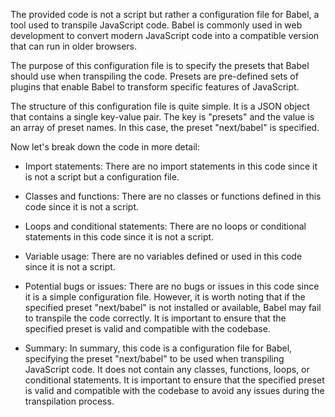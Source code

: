 The provided code is not a script but rather a configuration file for Babel, a tool used to transpile JavaScript code. Babel is commonly used in web development to convert modern JavaScript code into a compatible version that can run in older browsers.

The purpose of this configuration file is to specify the presets that Babel should use when transpiling the code. Presets are pre-defined sets of plugins that enable Babel to transform specific features of JavaScript.

The structure of this configuration file is quite simple. It is a JSON object that contains a single key-value pair. The key is "presets" and the value is an array of preset names. In this case, the preset "next/babel" is specified.

Now let's break down the code in more detail:

- Import statements: There are no import statements in this code since it is not a script but a configuration file.

- Classes and functions: There are no classes or functions defined in this code since it is not a script.

- Loops and conditional statements: There are no loops or conditional statements in this code since it is not a script.

- Variable usage: There are no variables defined or used in this code since it is not a script.

- Potential bugs or issues: There are no bugs or issues in this code since it is a simple configuration file. However, it is worth noting that if the specified preset "next/babel" is not installed or available, Babel may fail to transpile the code correctly. It is important to ensure that the specified preset is valid and compatible with the codebase.

- Summary: In summary, this code is a configuration file for Babel, specifying the preset "next/babel" to be used when transpiling JavaScript code. It does not contain any classes, functions, loops, or conditional statements. It is important to ensure that the specified preset is valid and compatible with the codebase to avoid any issues during the transpilation process.